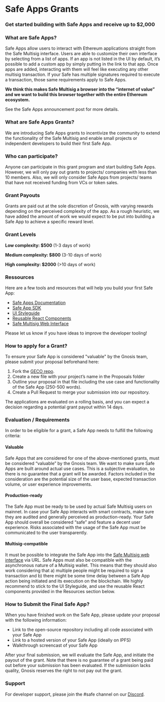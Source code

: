 # Safe Apps Grants
### Get started building with Safe Apps and receive up to $2,000


### What are Safe Apps?


Safe Apps allow users to interact with Ethereum applications straight from the Safe Multisig interface. Users are able to customize their own interface by selecting from a list of apps. If an app is not listed in the UI by default, it’s possible to add a custom app by simply putting in the link to that app. Once apps are added, interacting with them will feel like executing any other multisig transaction. If your Safe has multiple signatures required to execute a transaction, those same requirements apply to Safe Apps. 

**We think this makes Safe Multisig a browser into the “internet of value” and we want to build this browser together with the entire Ethereum ecosystem.**

See the Safe Apps announcement post for more details.

### What are Safe Apps Grants?
We are introducing Safe Apps grants to incentivize the community to extend the functionality of the Safe Multisig and enable small projects or independent developers to build their first Safe App. 


### Who can participate?

Anyone can participate in this grant program and start building Safe Apps. However, we will only pay out grants to projects/ companies with less than 10 members. Also, we will only consider Safe Apps from projects/ teams that have not received funding from VCs or token sales.

### Grant Payouts

Grants are paid out at the sole discretion of Gnosis, with varying rewards depending on the perceived complexity of the app. As a rough heuristic, we have added the amount of work we would expect to be put into building a Safe App to achieve a specific reward level. 

### Grant Levels

**Low complexity: $500**
(1-3 days of work)

**Medium complexity: $800** 
(3-10 days of work)

**High complexity: $2000**
(>10 days of work)



### Ressources

Here are a few tools and resources that will help you build your first Safe App:

* [Safe Apps Documentation](https://docs.gnosis.io/safe/docs/sdks_safe_apps/)
* [Safe App SDK](https://github.com/gnosis/safe-apps-sdk)
* [UI Styleguide](https://drive.google.com/file/d/18QxvqPzJ39Da3peSId0hJe9dL2mSB818/view)
* [Reusable React Components](https://components.gnosis-safe.io)
* [Safe Multisig Web Interface](https://github.com/gnosis/safe-react)

Please let us know if you have ideas to improve the developer tooling!

### How to apply for a Grant?

To ensure your Safe App is considered "valuable" by the Gnosis team, please submit your proposal beforehand here:

1. Fork the [GECO repo](https://github.com/gnosis/GECO).
1. Create a new file with your project’s name in the Proposals folder
1. Outline your proposal in that file including the use case and functionality of the Safe App (250-500 words).
1. Create a Pull Request to merge your submission into our repository.

The applications are evaluated on a rolling basis, and you can expect a decision regarding a potential grant payout within 14 days. 


### Evaluation / Requirements

In order to be eligible for a grant, a Safe App needs to fulfill the following criteria:

#### Valuable
Safe Apps that are considered for one of the above-mentioned grants, must be considered “valuable” by the Gnosis team. We want to make sure Safe Apps are built around actual use cases. This is a subjective evaluation, so there is no guarantee that a grant will be awarded. Factors included in the consideration are the potential size of the user base, expected transaction volume, or user experience improvements.

#### Production-ready
The Safe App must be ready to be used by actual Safe Multisig users on mainnet. In case your Safe App interacts with smart contracts, make sure they are audited and generally perceived as production-ready. Your Safe App should overall be considered “safe” and feature a decent user experience. Risks associated with the usage of the Safe App must be communicated to the user transparently.

#### Multisig-compatible
It must be possible to integrate the Safe App into the [Safe Multisig web interface](https://gnosis-safe.io/app/#/) via URL. Safe Apps must also be compatible with the asynchronous nature of a Multisig wallet. This means that they should also work considering that a) multiple people might be required to sign a transaction and b) there might be some time delay between a Safe App action being initiated and its execution on the blockchain. We highly recommend to stick to the UI Styleguide, and use the reusable React components provided in the Resources section below. 

### How to Submit the Final Safe App?

When you have finished work on the Safe App, please update your proposal with the following information:

* Link to the open-source repository including all code associated with your Safe App
* Link to a hosted version of your Safe App (ideally on IPFS)
* Walkthrough screencast of your Safe App

After your final submission, we will evaluate the Safe App, and initiate the payout of the grant. Note that there is no guarantee of a grant being paid out before your submission has been evaluated. If the submission lacks quality, Gnosis reserves the right to not pay out the grant. 

### Support

For developer support, please join the #safe channel on our [Discord](https://discord.gg/FPMRAwK).

